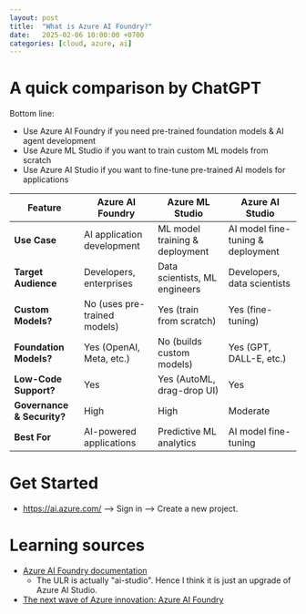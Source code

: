 ```yaml
---
layout: post
title:  "What is Azure AI Foundry?"
date:   2025-02-06 10:00:00 +0700
categories: [cloud, azure, ai]
---
```


# A quick comparison by ChatGPT
Bottom line:
- Use Azure AI Foundry if you need pre-trained foundation models & AI agent development
- Use Azure ML Studio if you want to train custom ML models from scratch
- Use Azure AI Studio if you want to fine-tune pre-trained AI models for applications

| Feature                  | **Azure AI Foundry**         | **Azure ML Studio**            | **Azure AI Studio**         |
|--------------------------|----------------------------|-------------------------------|----------------------------|
| **Use Case**             | AI application development | ML model training & deployment | AI model fine-tuning & deployment |
| **Target Audience**      | Developers, enterprises    | Data scientists, ML engineers  | Developers, data scientists |
| **Custom Models?**       | No (uses pre-trained models) | Yes (train from scratch)      | Yes (fine-tuning)          |
| **Foundation Models?**   | Yes (OpenAI, Meta, etc.)   | No (builds custom models)     | Yes (GPT, DALL-E, etc.)    |
| **Low-Code Support?**    | Yes                         | Yes (AutoML, drag-drop UI)    | Yes                        |
| **Governance & Security?** | High                        | High                           | Moderate                   |
| **Best For**             | AI-powered applications    | Predictive ML analytics       | AI model fine-tuning       |

# Get Started
- https://ai.azure.com/ --> Sign in --> Create a new project.

# Learning sources
- [Azure AI Foundry documentation](https://learn.microsoft.com/en-us/azure/ai-studio/)
  - The ULR is actually "ai-studio". Hence I think it is just an upgrade of Azure AI Studio.
- [The next wave of Azure innovation: Azure AI Foundry](https://azure.microsoft.com/en-us/blog/the-next-wave-of-azure-innovation-azure-ai-foundry-intelligent-data-and-more/)
